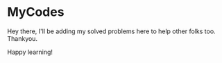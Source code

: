 # MyCodes

Hey there, I'll be adding my solved problems here to help other folks too.
Thankyou.

Happy learning!


